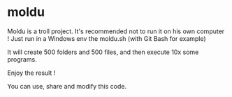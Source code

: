 # moldu

Moldu is a troll project.
It's recommended not to run it on his own computer !
Just run in a Windows env the moldu.sh (with Git Bash for example)

It will create 500 folders and 500 files, and then execute 10x some programs.

Enjoy the result !

You can use, share and modify this code.
